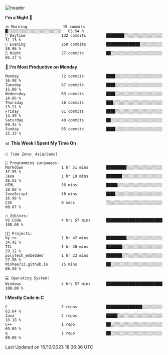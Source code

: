 
![header](https://capsule-render.vercel.app/api?type=slice&color=323C73&height=100&section=header&text=Hi!%20I'm%20Min-hee&fontSize=90&animation=twinkling&fontColor=D5C2EE)


<!--START_SECTION:waka-->
**I'm a Night 🦉** 

```text
🌞 Morning                15 commits          █░░░░░░░░░░░░░░░░░░░░░░░░   03.54 % 
🌆 Daytime                132 commits         ████████░░░░░░░░░░░░░░░░░   31.13 % 
🌃 Evening                250 commits         ███████████████░░░░░░░░░░   58.96 % 
🌙 Night                  27 commits          ██░░░░░░░░░░░░░░░░░░░░░░░   06.37 % 
```
📅 **I'm Most Productive on Monday** 

```text
Monday                   72 commits          ████░░░░░░░░░░░░░░░░░░░░░   16.98 % 
Tuesday                  67 commits          ████░░░░░░░░░░░░░░░░░░░░░   15.80 % 
Wednesday                63 commits          ████░░░░░░░░░░░░░░░░░░░░░   14.86 % 
Thursday                 56 commits          ███░░░░░░░░░░░░░░░░░░░░░░   13.21 % 
Friday                   61 commits          ████░░░░░░░░░░░░░░░░░░░░░   14.39 % 
Saturday                 40 commits          ██░░░░░░░░░░░░░░░░░░░░░░░   09.43 % 
Sunday                   65 commits          ████░░░░░░░░░░░░░░░░░░░░░   15.33 % 
```


📊 **This Week I Spent My Time On** 

```text
🕑︎ Time Zone: Asia/Seoul

💬 Programming Languages: 
Markdown                 1 hr 51 mins        █████████░░░░░░░░░░░░░░░░   37.55 % 
Java                     1 hr 19 mins        ███████░░░░░░░░░░░░░░░░░░   26.53 % 
HTML                     56 mins             █████░░░░░░░░░░░░░░░░░░░░   18.88 % 
JavaScript               50 mins             ████░░░░░░░░░░░░░░░░░░░░░   16.98 % 
CSS                      0 secs              ░░░░░░░░░░░░░░░░░░░░░░░░░   00.07 % 

🔥 Editors: 
VS Code                  4 hrs 57 mins       █████████████████████████   100.00 % 

🐱‍💻 Projects: 
by_re                    1 hr 42 mins        █████████░░░░░░░░░░░░░░░░   34.42 % 
TIL                      1 hr 26 mins        ███████░░░░░░░░░░░░░░░░░░   29.12 % 
polyTech_embedded        1 hr 23 mins        ███████░░░░░░░░░░░░░░░░░░   27.96 % 
Minhee713.github.io      25 mins             ██░░░░░░░░░░░░░░░░░░░░░░░   08.50 % 

💻 Operating System: 
Windows                  4 hrs 57 mins       █████████████████████████   100.00 % 
```

**I Mostly Code in C** 

```text
C                        7 repos             ████████████████░░░░░░░░░   63.64 % 
Java                     2 repos             █████░░░░░░░░░░░░░░░░░░░░   18.18 % 
C++                      1 repo              ██░░░░░░░░░░░░░░░░░░░░░░░   09.09 % 
q                        1 repo              ██░░░░░░░░░░░░░░░░░░░░░░░   09.09 % 
```




 Last Updated on 16/10/2023 18:36:36 UTC
<!--END_SECTION:waka-->










<!-- 깃허브 프로필 스탯 오류 https://80000coding.oopy.io/c4235590-9033-49b3-943c-f8b6c1bfbc36 --!>

 <!--
**Minhee713/Minhee713** is a ✨ _special_ ✨ repository because its `README.md` (this file) appears on your GitHub profile.

Here are some ideas to get you started:

- 🔭 I’m currently working on ...
- 🌱 I’m currently learning ...
- 👯 I’m looking to collaborate on ...
- 🤔 I’m looking for help with ...
- 💬 Ask me about ...
- 📫 How to reach me: ...
- 😄 Pronouns: ...
- ⚡ Fun fact: ...
-->
